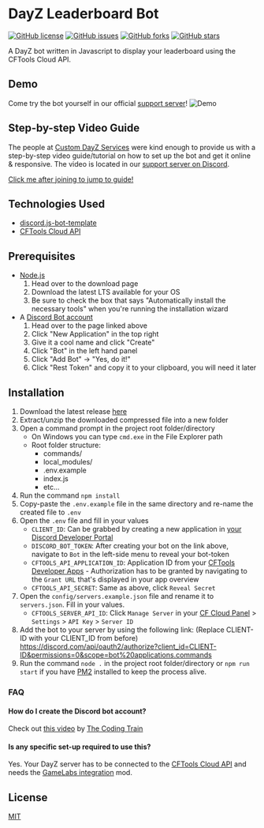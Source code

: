 # DayZ Leaderboard Bot

[![GitHub license](https://img.shields.io/github/license/Mirasaki/dayz-leaderboard-bot?style=flat-square)](https://github.com/Mirasaki/dayz-leaderboard-bot/blob/main/LICENSE)
[![GitHub issues](https://img.shields.io/github/issues/Mirasaki/dayz-leaderboard-bot?style=flat-square)](https://github.com/Mirasaki/dayz-leaderboard-bot/issues)
[![GitHub forks](https://img.shields.io/github/forks/Mirasaki/dayz-leaderboard-bot?style=flat-square)](https://github.com/Mirasaki/dayz-leaderboard-bot/network)
[![GitHub stars](https://img.shields.io/github/stars/Mirasaki/dayz-leaderboard-bot?style=flat-square)](https://github.com/Mirasaki/dayz-leaderboard-bot/stargazers)

A DayZ bot written in Javascript to display your leaderboard using the CFTools Cloud API.

## Demo

Come try the bot yourself in our official [support server](https://discord.gg/jKja5FBnYf)!
![Demo](https://i.imgur.com/vzoS6cq.gif)

## Step-by-step Video Guide

The people at [Custom DayZ Services](https://discord.gg/customdayzservices) were kind enough to provide us with a step-by-step video guide/tutorial on how to set up the bot and get it online & responsive. The video is located in our [support server on Discord](https://discord.gg/jKja5FBnYf).

[Click me after joining to jump to guide!](https://discord.com/channels/793894728847720468/976508455110193152/976509263818145882)

## Technologies Used

- [discord.js-bot-template](https://github.com/Mirasaki/discord.js-bot-template)
- [CFTools Cloud API](https://wiki.cftools.de/display/CFAPI/CFTools+Cloud+API)

## Prerequisites

- [Node.js](https://nodejs.org/en/download/)
    1) Head over to the download page
    2) Download the latest LTS available for your OS
    3) Be sure to check the box that says "Automatically install the necessary tools" when you're running the installation wizard
- A [Discord Bot account](https://discord.com/developers/applications)
    1) Head over to the page linked above
    2) Click "New Application" in the top right
    3) Give it a cool name and click "Create"
    4) Click "Bot" in the left hand panel
    5) Click "Add Bot" -> "Yes, do it!"
    6) Click "Rest Token" and copy it to your clipboard, you will need it later

## Installation

1. Download the latest release [here](https://github.com/Mirasaki/dayz-leaderboard-bot/releases)
2. Extract/unzip the downloaded compressed file into a new folder
3. Open a command prompt in the project root folder/directory
    - On Windows you can type `cmd.exe` in the File Explorer path
    - Root folder structure:
      - commands/
      - local_modules/
      - .env.example
      - index.js
      - etc...
4. Run the command `npm install`
5. Copy-paste the `.env.example` file in the same directory and re-name the created file to `.env`
6. Open the `.env` file and fill in your values
    - `CLIENT_ID`: Can be grabbed by creating a new application in [your Discord Developer Portal](https://discord.com/developers/applications)
    - `DISCORD_BOT_TOKEN`: After creating your bot on the link above, navigate to `Bot` in the left-side menu to reveal your bot-token
    - `CFTOOLS_API_APPLICATION_ID`: Application ID from your [CFTools Developer Apps](https://developer.cftools.cloud/applications) - Authorization has to be granted by navigating to the `Grant URL` that's displayed in your app overview
    - `CFTOOLS_API_SECRET`: Same as above, click `Reveal Secret`
7. Open the `config/servers.example.json` file and rename it to `servers.json`. Fill in your values.
    - `CFTOOLS_SERVER_API_ID`: Click `Manage Server` in your [CF Cloud Panel](https://app.cftools.cloud/dashboard) > `Settings` > `API Key` > `Server ID`
8. Add the bot to your server by using the following link: (Replace CLIENT-ID with your CLIENT_ID from before) <https://discord.com/api/oauth2/authorize?client_id=CLIENT-ID&permissions=0&scope=bot%20applications.commands>
9. Run the command `node .` in the project root folder/directory or `npm run start` if you have [PM2](https://pm2.keymetrics.io/) installed to keep the process alive.

### FAQ

#### How do I create the Discord bot account?

Check out [this video](https://www.youtube.com/watch?v=ibtXXoMxaho) by [The Coding Train](https://www.youtube.com/channel/UCvjgXvBlbQiydffZU7m1_aw)

#### Is any specific set-up required to use this?

Yes. Your DayZ server has to be connected to the [CFTools Cloud API](https://wiki.cftools.de/display/CFAPI/CFTools+Cloud+API) and needs the [GameLabs integration](https://steamcommunity.com/sharedfiles/filedetails/?id=2464526692) mod.

## License

[MIT](https://choosealicense.com/licenses/mit/)
